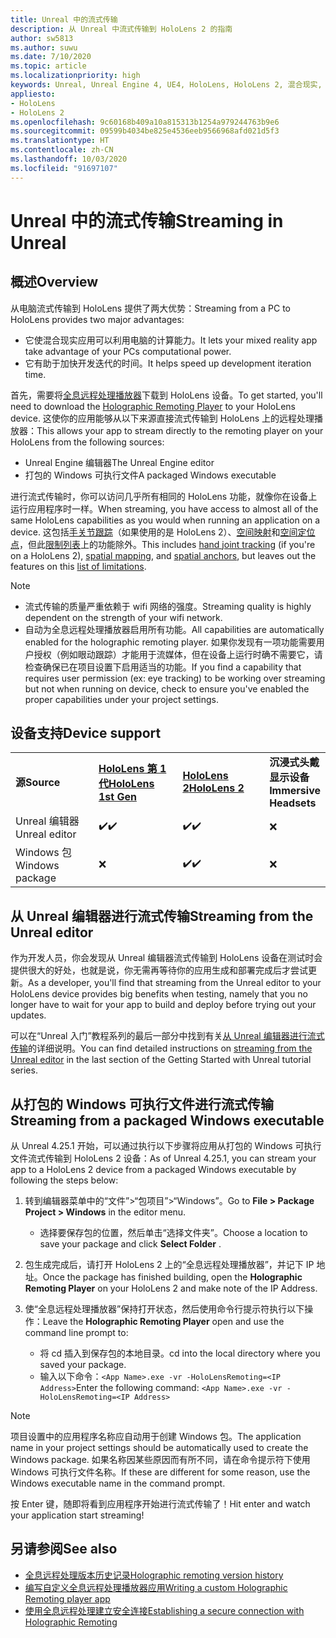 ```yaml
---
title: Unreal 中的流式传输
description: 从 Unreal 中流式传输到 HoloLens 2 的指南
author: sw5813
ms.author: suwu
ms.date: 7/10/2020
ms.topic: article
ms.localizationpriority: high
keywords: Unreal, Unreal Engine 4, UE4, HoloLens, HoloLens 2, 混合现实, 流式传输, 电脑, 全息应用远程处理, 全息远程处理播放器, 文档
appliesto:
- HoloLens
- HoloLens 2
ms.openlocfilehash: 9c60168b409a10a815313b1254a979244763b9e6
ms.sourcegitcommit: 09599b4034be825e4536eeb9566968afd021d5f3
ms.translationtype: HT
ms.contentlocale: zh-CN
ms.lasthandoff: 10/03/2020
ms.locfileid: "91697107"
---
```

# <a name="streaming-in-unreal"></a><span data-ttu-id="73ea1-104">Unreal 中的流式传输</span><span class="sxs-lookup"><span data-stu-id="73ea1-104">Streaming in Unreal</span></span>

## <a name="overview"></a><span data-ttu-id="73ea1-105">概述</span><span class="sxs-lookup"><span data-stu-id="73ea1-105">Overview</span></span>
<span data-ttu-id="73ea1-106">从电脑流式传输到 HoloLens 提供了两大优势：</span><span class="sxs-lookup"><span data-stu-id="73ea1-106">Streaming from a PC to HoloLens provides two major advantages:</span></span> 
* <span data-ttu-id="73ea1-107">它使混合现实应用可以利用电脑的计算能力。</span><span class="sxs-lookup"><span data-stu-id="73ea1-107">It lets your mixed reality app take advantage of your PCs computational power.</span></span> 
* <span data-ttu-id="73ea1-108">它有助于加快开发迭代的时间。</span><span class="sxs-lookup"><span data-stu-id="73ea1-108">It helps speed up development iteration time.</span></span> 

<span data-ttu-id="73ea1-109">首先，需要将[全息远程处理播放器](../platform-capabilities-and-apis/holographic-remoting-player.md)下载到 HoloLens 设备。</span><span class="sxs-lookup"><span data-stu-id="73ea1-109">To get started, you'll need to download the [Holographic Remoting Player](../platform-capabilities-and-apis/holographic-remoting-player.md) to your HoloLens device.</span></span> <span data-ttu-id="73ea1-110">这使你的应用能够从以下来源直接流式传输到 HoloLens 上的远程处理播放器：</span><span class="sxs-lookup"><span data-stu-id="73ea1-110">This allows your app to stream  directly to the remoting player on your HoloLens from the following sources:</span></span>

* <span data-ttu-id="73ea1-111">Unreal Engine 编辑器</span><span class="sxs-lookup"><span data-stu-id="73ea1-111">The Unreal Engine editor</span></span>
* <span data-ttu-id="73ea1-112">打包的 Windows 可执行文件</span><span class="sxs-lookup"><span data-stu-id="73ea1-112">A packaged Windows executable</span></span> 

<span data-ttu-id="73ea1-113">进行流式传输时，你可以访问几乎所有相同的 HoloLens 功能，就像你在设备上运行应用程序时一样。</span><span class="sxs-lookup"><span data-stu-id="73ea1-113">When streaming, you have access to almost all of the same HoloLens capabilities as you would when running an application on a device.</span></span> <span data-ttu-id="73ea1-114">这包括[手关节跟踪](unreal-hand-tracking.md)（如果使用的是 HoloLens 2）、[空间映射](unreal-spatial-mapping.md)和[空间定位点](unreal-spatial-anchors.md)，但此[限制列表](../platform-capabilities-and-apis/holographic-remoting-troubleshooting.md)上的功能除外。</span><span class="sxs-lookup"><span data-stu-id="73ea1-114">This includes [hand joint tracking](unreal-hand-tracking.md) (if you're on a HoloLens 2), [spatial mapping](unreal-spatial-mapping.md), and [spatial anchors](unreal-spatial-anchors.md), but leaves out the features on this [list of limitations](../platform-capabilities-and-apis/holographic-remoting-troubleshooting.md).</span></span> 

> [!NOTE]
> * <span data-ttu-id="73ea1-115">流式传输的质量严重依赖于 wifi 网络的强度。</span><span class="sxs-lookup"><span data-stu-id="73ea1-115">Streaming quality is highly dependent on the strength of your wifi network.</span></span>
> * <span data-ttu-id="73ea1-116">自动为全息远程处理播放器启用所有功能。</span><span class="sxs-lookup"><span data-stu-id="73ea1-116">All capabilities are automatically enabled for the holographic remoting player.</span></span> <span data-ttu-id="73ea1-117">如果你发现有一项功能需要用户授权（例如眼动跟踪）才能用于流媒体，但在设备上运行时确不需要它，请检查确保已在项目设置下启用适当的功能。</span><span class="sxs-lookup"><span data-stu-id="73ea1-117">If you find a capability that requires user permission (ex: eye tracking) to be working over streaming but not when running on device, check to ensure you've enabled the proper capabilities under your project settings.</span></span>

## <a name="device-support"></a><span data-ttu-id="73ea1-118">设备支持</span><span class="sxs-lookup"><span data-stu-id="73ea1-118">Device support</span></span>

<table>
    <colgroup>
    <col width="33%" />
    <col width="33%" />
    <col width="33%" />
    </colgroup>
    <tr>
        <td><span data-ttu-id="73ea1-119"><strong>源</strong></span><span class="sxs-lookup"><span data-stu-id="73ea1-119"><strong>Source</strong></span></span></td>
        <td><span data-ttu-id="73ea1-120"><a href="https://docs.microsoft.com/hololens/hololens1-hardware"><strong>HoloLens 第 1 代</strong></a></span><span class="sxs-lookup"><span data-stu-id="73ea1-120"><a href="https://docs.microsoft.com/hololens/hololens1-hardware"><strong>HoloLens 1st Gen</strong></a></span></span></td>
        <td><span data-ttu-id="73ea1-121"><a href="https://www.microsoft.com/hololens/hardware"><strong>HoloLens 2</strong></a></span><span class="sxs-lookup"><span data-stu-id="73ea1-121"><a href="https://www.microsoft.com/hololens/hardware"><strong>HoloLens 2</strong></a></span></span></td>
        <td><span data-ttu-id="73ea1-122"><strong>沉浸式头戴显示设备</strong></span><span class="sxs-lookup"><span data-stu-id="73ea1-122"><strong>Immersive Headsets</strong></span></span></td>
    </tr>
     <tr>
        <td><span data-ttu-id="73ea1-123">Unreal 编辑器</span><span class="sxs-lookup"><span data-stu-id="73ea1-123">Unreal editor</span></span></td>
        <td><span data-ttu-id="73ea1-124">✔️</span><span class="sxs-lookup"><span data-stu-id="73ea1-124">✔️</span></span></td>
        <td><span data-ttu-id="73ea1-125">✔️</span><span class="sxs-lookup"><span data-stu-id="73ea1-125">✔️</span></span></td>
        <td>❌</td>
    </tr>
    <tr>
        <td><span data-ttu-id="73ea1-126">Windows 包</span><span class="sxs-lookup"><span data-stu-id="73ea1-126">Windows package</span></span></td>
        <td>❌</td>
        <td><span data-ttu-id="73ea1-127">✔️</span><span class="sxs-lookup"><span data-stu-id="73ea1-127">✔️</span></span></td>
        <td>❌</td>
    </tr>

</table>

## <a name="streaming-from-the-unreal-editor"></a><span data-ttu-id="73ea1-128">从 Unreal 编辑器进行流式传输</span><span class="sxs-lookup"><span data-stu-id="73ea1-128">Streaming from the Unreal editor</span></span>

<span data-ttu-id="73ea1-129">作为开发人员，你会发现从 Unreal 编辑器流式传输到 HoloLens 设备在测试时会提供很大的好处，也就是说，你无需再等待你的应用生成和部署完成后才尝试更新。</span><span class="sxs-lookup"><span data-stu-id="73ea1-129">As a developer, you'll find that streaming from the Unreal editor to your HoloLens device provides big benefits when testing, namely that you no longer have to wait for your app to build and deploy before trying out your updates.</span></span>

<span data-ttu-id="73ea1-130">可以在“Unreal 入门”教程系列的最后一部分中找到有关[从 Unreal 编辑器进行流式传输](tutorials/unreal-uxt-ch6.md#device-only-streaming)的详细说明。</span><span class="sxs-lookup"><span data-stu-id="73ea1-130">You can find detailed instructions on [streaming from the Unreal editor](tutorials/unreal-uxt-ch6.md#device-only-streaming) in the last section of the Getting Started with Unreal tutorial series.</span></span>

## <a name="streaming-from-a-packaged-windows-executable"></a><span data-ttu-id="73ea1-131">从打包的 Windows 可执行文件进行流式传输</span><span class="sxs-lookup"><span data-stu-id="73ea1-131">Streaming from a packaged Windows executable</span></span>

<span data-ttu-id="73ea1-132">从 Unreal 4.25.1 开始，可以通过执行以下步骤将应用从打包的 Windows 可执行文件流式传输到 HoloLens 2 设备：</span><span class="sxs-lookup"><span data-stu-id="73ea1-132">As of Unreal 4.25.1, you can stream your app to a HoloLens 2 device from a packaged Windows executable by following the steps below:</span></span> 

1. <span data-ttu-id="73ea1-133">转到编辑器菜单中的“文件”>“包项目”>“Windows”。</span><span class="sxs-lookup"><span data-stu-id="73ea1-133">Go to **File > Package Project > Windows** in the editor menu.</span></span> 
    * <span data-ttu-id="73ea1-134">选择要保存包的位置，然后单击“选择文件夹”。</span><span class="sxs-lookup"><span data-stu-id="73ea1-134">Choose a location to save your package and click **Select Folder** .</span></span>

2. <span data-ttu-id="73ea1-135">包生成完成后，请打开 HoloLens 2 上的“全息远程处理播放器”，并记下 IP 地址。</span><span class="sxs-lookup"><span data-stu-id="73ea1-135">Once the package has finished building, open the **Holographic Remoting Player** on your HoloLens 2 and make note of the IP Address.</span></span> 
3. <span data-ttu-id="73ea1-136">使“全息远程处理播放器”保持打开状态，然后使用命令行提示符执行以下操作：</span><span class="sxs-lookup"><span data-stu-id="73ea1-136">Leave the **Holographic Remoting Player** open and use the command line prompt to:</span></span> 
    * <span data-ttu-id="73ea1-137">将 cd 插入到保存包的本地目录。</span><span class="sxs-lookup"><span data-stu-id="73ea1-137">cd into the local directory where you saved your package.</span></span>
    * <span data-ttu-id="73ea1-138">输入以下命令：```<App Name>.exe -vr -HoloLensRemoting=<IP Address>```</span><span class="sxs-lookup"><span data-stu-id="73ea1-138">Enter the following command: ```<App Name>.exe -vr -HoloLensRemoting=<IP Address>```</span></span>

> [!NOTE]
> <span data-ttu-id="73ea1-139">项目设置中的应用程序名称应自动用于创建 Windows 包。</span><span class="sxs-lookup"><span data-stu-id="73ea1-139">The application name in your project settings should be automatically used to create the Windows package.</span></span> <span data-ttu-id="73ea1-140">如果名称因某些原因而有所不同，请在命令提示符下使用 Windows 可执行文件名称。</span><span class="sxs-lookup"><span data-stu-id="73ea1-140">If these are different for some reason, use the Windows executable name in the command prompt.</span></span>

<span data-ttu-id="73ea1-141">按 Enter 键，随即将看到应用程序开始进行流式传输了！</span><span class="sxs-lookup"><span data-stu-id="73ea1-141">Hit enter and watch your application start streaming!</span></span>

## <a name="see-also"></a><span data-ttu-id="73ea1-142">另请参阅</span><span class="sxs-lookup"><span data-stu-id="73ea1-142">See also</span></span>
* [<span data-ttu-id="73ea1-143">全息远程处理版本历史记录</span><span class="sxs-lookup"><span data-stu-id="73ea1-143">Holographic remoting version history</span></span>](../platform-capabilities-and-apis/holographic-remoting-version-history.md)
* [<span data-ttu-id="73ea1-144">编写自定义全息远程处理播放器应用</span><span class="sxs-lookup"><span data-stu-id="73ea1-144">Writing a custom Holographic Remoting player app</span></span>](../platform-capabilities-and-apis/holographic-remoting-create-player.md)
* [<span data-ttu-id="73ea1-145">使用全息远程处理建立安全连接</span><span class="sxs-lookup"><span data-stu-id="73ea1-145">Establishing a secure connection with Holographic Remoting</span></span>](../platform-capabilities-and-apis/holographic-remoting-secure-connection.md)
